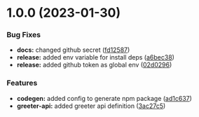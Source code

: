 # 1.0.0 (2023-01-30)


### Bug Fixes

* **docs:** changed github secret ([fd12587](https://github.com/MOES-Media/greeter-api/commit/fd125877aa1bb6bfa8275d785d75b4d32fb6c86e))
* **release:** added env variable for install deps ([a6bec38](https://github.com/MOES-Media/greeter-api/commit/a6bec38c64f4fe1b8d184c1e10224278c18bb4fa))
* **release:** added github token as global env ([02d0296](https://github.com/MOES-Media/greeter-api/commit/02d02968859cfb40a93d8b2048093ea84c077edd))


### Features

* **codegen:** added config to generate npm package ([ad1c637](https://github.com/MOES-Media/greeter-api/commit/ad1c637d379ccee2b7ff80c60284d12f5c3b3333))
* **greeter-api:** added greeter api definition ([3ac27c5](https://github.com/MOES-Media/greeter-api/commit/3ac27c5e0ddd2f295d1d5374843477eb084f2d90))
